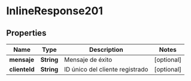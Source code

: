 
# InlineResponse201

## Properties
Name | Type | Description | Notes
------------ | ------------- | ------------- | -------------
**mensaje** | **String** | Mensaje de éxito |  [optional]
**clienteId** | **String** | ID único del cliente registrado |  [optional]



